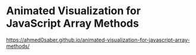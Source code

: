 # Animated Visualization for JavaScript Array Methods

https://ahmed0saber.github.io/animated-visualization-for-javascript-array-methods/
